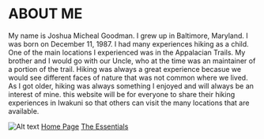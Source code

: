 # ABOUT ME
My name is Joshua Micheal Goodman. I grew up in Baltimore, Maryland. I was born on December 11, 1987. I had many experiences hiking as a child. One of the main locations I experienced was in the Appalacian Trails. My brother and I would go with our Uncle, who at the time was an maintainer of a portion of the trail. Hiking was always a great experience becasue we would see different faces of nature that was not common where we lived. As I got older, hiking was always something I enjoyed and will always be an interest of mine. this website will be for everyone to share their hiking experiences in Iwakuni so that others can visit the many locations that are available.


![Alt text](https://roaminglove.imgix.net/2017/08/IMG_20160927_191507_opt.jpg)
[Home Page](index)   [The Essentials](topic)
